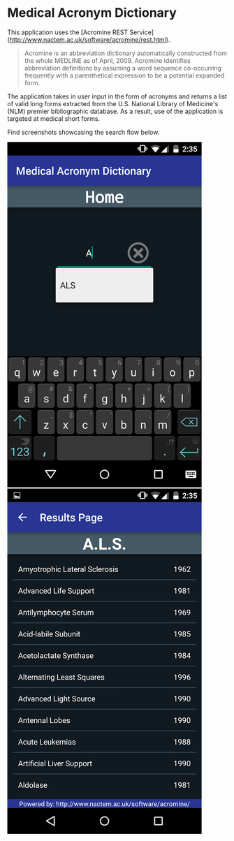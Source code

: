 # Medical Acronym Dictionary

This application uses the [Acromine REST Service] (http://www.nactem.ac.uk/software/acromine/rest.html).

> Acromine is an abbreviation dictionary automatically constructed from the whole MEDLINE as of April, 2009. Acromine identifies abbreviation definitions by assuming a word sequence co-occurring frequently with a parenthetical expression to be a potential expanded form.

The application takes in user input in the form of acronyms and returns a list of valid long forms extracted from the U.S. National Library of Medicine's (NLM) premier bibliographic database. As a result, use of the application is targeted at medical short forms.

Find screenshots showcasing the search flow below.

![img](/project/medical_acronym_screen1.png)
![img](/project/medical_acronym_screen2.png)